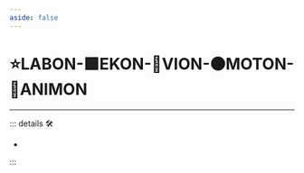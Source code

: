 ```yaml
---
aside: false
---
```

# ⭐<labor>LABON</labor>-🟩<ekos>EKON</ekos>-🔻<via>VION</via>-🟠<motor>MOTON</motor>-💜<anima>ANIMON</anima>

---

<!-- =================================================== -->
<!-- =================================================== -->
<!-- =================================================== -->
<!-- =================================================== -->
<!-- =================================================== -->
::: details 🛠

-

:::